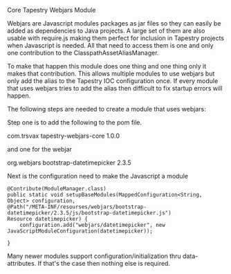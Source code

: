 Core Tapestry Webjars Module

Webjars are Javascript modules packages as jar files so they can easily be added as dependencies to Java projects. A large set of them are also usable with require.js making them perfect for inclusion in Tapestry projects when Javascript is needed. All that need to access them is one and only one contribution to the ClasspathAssetAliasManager.

To make that happen this module does one thing and one thing only it makes that contribution. This allows multiple modules to use webjars but only add the alias to the Tapestry IOC configuration once. If every module that uses webjars tries to add the alias then difficult to fix startup errors will happen.

The following steps are needed to create a module that uses webjars:

Step one is to add the following to the pom file.

  <dependency>
    <groupId>com.trsvax</groupId>
    <artifactId>tapestry-webjars-core</artifactId>
    <version>1.0.0</version>
  </dependency> 

and one for the webjar

  <dependency>
    <groupId>org.webjars</groupId>
    <artifactId>bootstrap-datetimepicker</artifactId>
    <version>2.3.5</version>
  </dependency>

Next is the configuration need to make the Javascript a module

    @Contribute(ModuleManager.class)
	public static void setupBaseModules(MappedConfiguration<String, Object> configuration,
	@Path("/META-INF/resourses/webjars/bootstrap-datetimepicker/2.3.5/js/bootstrap-datetimepicker.js")
	Resource datetimepicker) {
		configuration.add("webjars/datetimepicker", new JavaScriptModuleConfiguration(datetimepicker));
	
	}
	
Many newer modules support configuration/initialization thru data- attributes. If that's the case then nothing else is required.

